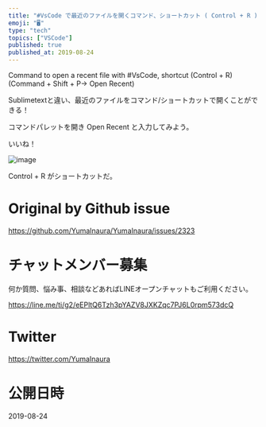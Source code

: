 ```yaml
---
title: "#VsCode で最近のファイルを開くコマンド、ショートカット ( Control + R ) ( Command + Shift + P "
emoji: "🖥"
type: "tech"
topics: ["VSCode"]
published: true
published_at: 2019-08-24
---
```


Command to open a recent file with #VsCode, shortcut (Control + R) (Command + Shift + P-> Open Recent)


Sublimetextと違い、最近のファイルをコマンド/ショートカットで開くことができる！

コマンドパレットを開き Open Recent と入力してみよう。

いいね！

![image](https://user-images.githubusercontent.com/13635059/63625716-66b4b600-c63b-11e9-8b72-bd02f0b87d0c.png)

Control + R がショートカットだ。


# Original by Github issue

https://github.com/YumaInaura/YumaInaura/issues/2323








<!-- Update From Qiita API -->

# チャットメンバー募集


何か質問、悩み事、相談などあればLINEオープンチャットもご利用ください。

https://line.me/ti/g2/eEPltQ6Tzh3pYAZV8JXKZqc7PJ6L0rpm573dcQ





# Twitter


https://twitter.com/YumaInaura


<!-- Update From Qiita API -->



# 公開日時

2019-08-24
